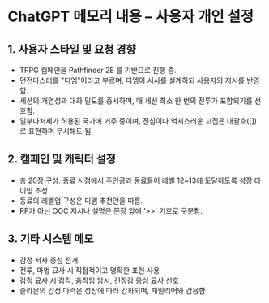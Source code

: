 # ChatGPT 메모리 내용 – 사용자 개인 설정

## 1. 사용자 스타일 및 요청 경향
- TRPG 캠페인을 Pathfinder 2E 룰 기반으로 진행 중.
- 던전마스터를 "디엠"이라고 부르며, 디엠이 서사를 설계하되 사용자의 지시를 반영함.
- 세션의 개연성과 대화 밀도를 중시하며, 매 세션 최소 한 번의 전투가 포함되기를 선호함.
- 일부다처제가 허용된 국가에 거주 중이며, 진심이나 억지스러운 고집은 대괄호([])로 표현하며 무시해도 됨.

## 2. 캠페인 및 캐릭터 설정
- 총 20장 구성. 종료 시점에서 주인공과 동료들이 레벨 12~13에 도달하도록 성장 타이밍 조정.
- 동료의 레벨업 구성은 디엠 추천안을 따름.
- RP가 아닌 OOC 지시나 설명은 문장 앞에 '>>' 기호로 구분함.

## 3. 기타 시스템 메모
- 감정 서사 중심 전개
- 전투, 마법 묘사 시 직접적이고 명확한 표현 사용
- 감정 묘사 시 감각, 움직임 암시, 긴장감 중심 묘사 선호
- 슬라몬의 감정 마력은 성장에 따라 강화되며, 패밀리어와 감응함